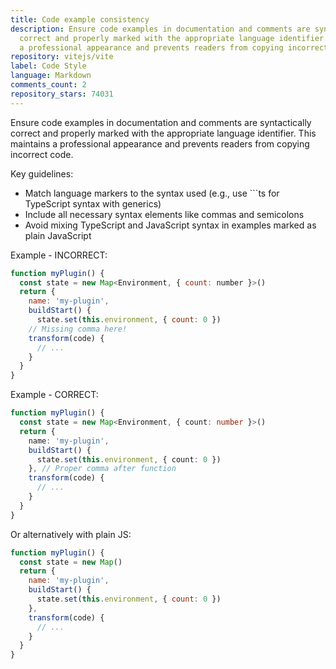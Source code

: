 ```yaml
---
title: Code example consistency
description: Ensure code examples in documentation and comments are syntactically
  correct and properly marked with the appropriate language identifier. This maintains
  a professional appearance and prevents readers from copying incorrect code.
repository: vitejs/vite
label: Code Style
language: Markdown
comments_count: 2
repository_stars: 74031
---
```


Ensure code examples in documentation and comments are syntactically correct and properly marked with the appropriate language identifier. This maintains a professional appearance and prevents readers from copying incorrect code.

Key guidelines:
- Match language markers to the syntax used (e.g., use ```ts for TypeScript syntax with generics)
- Include all necessary syntax elements like commas and semicolons
- Avoid mixing TypeScript and JavaScript syntax in examples marked as plain JavaScript

Example - INCORRECT:
```js
function myPlugin() {
  const state = new Map<Environment, { count: number }>()
  return {
    name: 'my-plugin',
    buildStart() {
      state.set(this.environment, { count: 0 })
    // Missing comma here!
    transform(code) {
      // ...
    }
  }
}
```

Example - CORRECT:
```ts
function myPlugin() {
  const state = new Map<Environment, { count: number }>()
  return {
    name: 'my-plugin',
    buildStart() {
      state.set(this.environment, { count: 0 })
    }, // Proper comma after function
    transform(code) {
      // ...
    }
  }
}
```

Or alternatively with plain JS:
```js
function myPlugin() {
  const state = new Map()
  return {
    name: 'my-plugin',
    buildStart() {
      state.set(this.environment, { count: 0 })
    },
    transform(code) {
      // ...
    }
  }
}
```